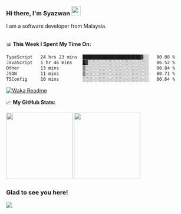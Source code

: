 ### Hi there, I'm Syazwan <img src="https://media.giphy.com/media/hvRJCLFzcasrR4ia7z/giphy.gif" width="25px">
I am a software developer from Malaysia.
<br/><br/>

📊 **This Week I Spent My Time On:**
<!--START_SECTION:waka-->

```txt
TypeScript   24 hrs 23 mins  ██████████████████████▓░░   90.08 %
JavaScript   1 hr 46 mins    █▓░░░░░░░░░░░░░░░░░░░░░░░   06.52 %
Other        13 mins         ▒░░░░░░░░░░░░░░░░░░░░░░░░   00.84 %
JSON         11 mins         ▒░░░░░░░░░░░░░░░░░░░░░░░░   00.71 %
TSConfig     10 mins         ░░░░░░░░░░░░░░░░░░░░░░░░░   00.64 %
```

<!--END_SECTION:waka-->
[![Waka Readme](https://github.com/syazwanz/syazwanz/actions/workflows/wakatime.yml/badge.svg)](https://github.com/syazwanz/syazwanz/actions/workflows/wakatime.yml)

📈 **My GitHub Stats:**

<p>
  <img height="180em" src="https://github-readme-stats.vercel.app/api?username=syazwanz&show_icons=true&hide_border=false&&count_private=true&include_all_commits=true" />
  <img height="180em" src="https://github-readme-stats.vercel.app/api/top-langs/?username=syazwanz&exclude_repo=KNN-Image-Classification&show_icons=true&hide_border=false&layout=compact&langs_count=8"/>
</p>

### Glad to see you here!
![](https://visitor-badge.glitch.me/badge?page_id=syazwanz.syazwanz)
